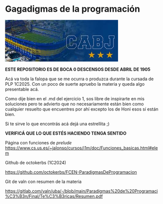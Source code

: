 # Gagadigmas de la programación

![alt text](./assets/images.jpeg)

**ESTE REPOSITORIO ES DE BOCA
0 DESCENSOS DESDE ABRIL DE 1905**

Acá va toda la falopa que se me ocurra o produzca durante la cursada de PLP 1C2025. Con un poco de suerte apruebo la materia y queda algo presentable acá.

Como dije bien en el .md del ejercicio 1, sos libre de inspirarte en mis soluciones pero te advierto que no necesariamente están bien como cualquier resuelto que encuentres por ahí excepto los de Honi esos sí están bien.

Si te sirve lo que encontrás acá dejá una estrellita ;) 

**VERIFICÁ QUE LO QUE ESTÉS HACIENDO TENGA SENTIDO**

Página con funciones de *prelude*
https://www.cs.us.es/~jalonso/cursos/i1m/doc/Funciones_basicas.html#elem

Github de octokerbs (1C2024)

https://github.com/octokerbs/FCEN-ParadigmasDeProgramacion

Git de valn con resumen de la materia

https://gitlab.com/valn/uba/-/blob/main/Paradigmas%20de%20Programaci%C3%B3n/Final/Te%C3%B3ricas/Resumen.pdf